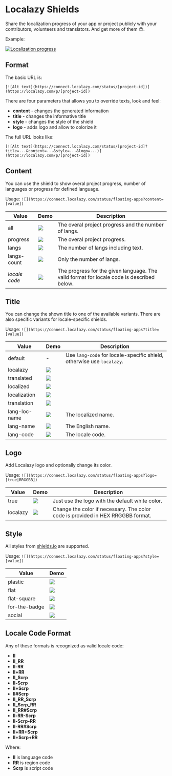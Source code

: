 # Localazy Shields

Share the localization progress of your app or project publicly with your contributors, volunteers and translators. And get more of them :wink:. 

Example: 

[![Localization progress](https://connect.localazy.com/status/floating-apps?logo=true&style=for-the-badge)](https://localazy.com/p/floating-apps)

## Format

The basic URL is:

`[![Alt text](https://connect.localazy.com/status/[project-id])](https://localazy.com/p/[project-id])`

There are four parameters that allows you to override texts, look and feel:

- **content** - changes the generated information
- **title** - changes the informative title
- **style** - changes the style of the shield
- **logo** - adds logo and allow to colorize it

The full URL looks like:

`[![Alt text](https://connect.localazy.com/status/[project-id]?title=...&content=...&style=...&logo=...)](https://localazy.com/p/[project-id])`




## Content

You can use the shield to show overal project progress, number of languages or progress for defined language.
 
Usage: `![](https://connect.localazy.com/status/floating-apps?content=[value])`
 
| Value | Demo | Description |
| --- | --- | --- |
| all | ![](https://connect.localazy.com/status/floating-apps?content=all) | The overal project progress and the number of langs. |
| progress | ![](https://connect.localazy.com/status/floating-apps?content=progress) | The overal project progress. |
| langs | ![](https://connect.localazy.com/status/floating-apps?content=langs) | The number of langs including text. |
| langs-count | ![](https://connect.localazy.com/status/floating-apps?content=langs-count) | Only the number of langs. |
| *locale code* | ![](https://connect.localazy.com/status/floating-apps?content=fr_CA) | The progress for the given language. The valid format for locale code is described below. |

## Title

You can change the shown title to one of the available variants. There are also specific variants for locale-specific shields.

Usage: `![](https://connect.localazy.com/status/floating-apps?title=[value])`

| Value |  Demo | Description |
| --- | --- | --- |
| default | - | Use `lang-code` for locale-specific shield, otherwise use `localazy`. |
| localazy | ![](https://connect.localazy.com/status/floating-apps?title=localazy) | |
| translated | ![](https://connect.localazy.com/status/floating-apps?title=translated) | |
| localized | ![](https://connect.localazy.com/status/floating-apps?title=localized) | |
| localization | ![](https://connect.localazy.com/status/floating-apps?title=localization) | |
| translation | ![](https://connect.localazy.com/status/floating-apps?title=translation) | |
| lang-loc-name | ![](https://connect.localazy.com/status/floating-apps?title=lang-loc-name&content=fr_CA) | The localized name. |
| lang-name | ![](https://connect.localazy.com/status/floating-apps?title=lang-name&content=fr_CA) | The English name. |
| lang-code | ![](https://connect.localazy.com/status/floating-apps?title=lang-code&content=fr_CA) | The locale code. |

## Logo

Add Localazy logo and optionally change its color.

Usage: `![](https://connect.localazy.com/status/floating-apps?logo=[true|RRGGBB])`

| Value |  Demo | Description |
| --- | --- | --- |
| true | ![](https://connect.localazy.com/status/floating-apps?logo=true) | Just use the logo with the default white color.  |
| localazy | ![](https://connect.localazy.com/status/floating-apps?logo=ff0000) | Change the color if necessary. The color code is provided in HEX RRGGBB format. |

## Style

All styles from [shields.io](shields.io) are supported. 

Usage: `![](https://connect.localazy.com/status/floating-apps?style=[value])`

| Value |  Demo | 
| --- | --- | 
| plastic | ![](https://connect.localazy.com/status/floating-apps?style=plastic) |
| flat | ![](https://connect.localazy.com/status/floating-apps?style=flat) |
| flat-square | ![](https://connect.localazy.com/status/floating-apps?style=flat-square) |
| for-the-badge | ![](https://connect.localazy.com/status/floating-apps?style=for-the-badge) |
| social | ![](https://connect.localazy.com/status/floating-apps?style=social) |

## Locale Code Format

Any of these formats is recognized as valid locale code:

* **ll**
* **ll_RR**
* **ll-RR**
* **ll+RR**
* **ll_Scrp**
* **ll-Scrp**
* **ll+Scrp**
* **ll#Scrp**
* **ll_RR_Scrp**
* **ll_Scrp_RR**
* **ll_RR#Scrp**
* **ll-RR-Scrp**
* **ll-Scrp-RR**
* **ll-RR#Scrp**
* **ll+RR+Scrp**
* **ll+Scrp+RR**
   
Where:
- **ll** is language code
- **RR** is region code
- **Scrp** is script code 
